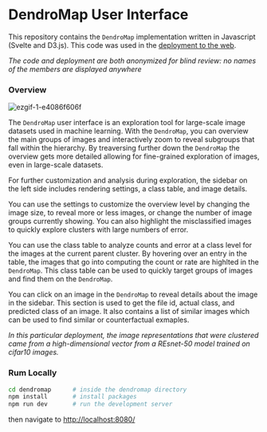 # DendroMap User Interface

This repository contains the `DendroMap` implementation written in Javascript (Svelte and D3.js). This code was used in the [deployment to the web](https://anonymous-account-for-review.github.io/dendromap/).

*The code and deployment are both anonymized for blind review: no names of the members are displayed anywhere*


### Overview

![ezgif-1-e4086f606f](https://user-images.githubusercontent.com/81268289/160336156-4009c586-fb52-461a-849c-8cea6d043319.gif)

The `DendroMap` user interface is an exploration tool for large-scale image datasets used in machine learning. With the `DendroMap`, you can overview the main groups of images and interactively zoom to reveal subgroups that fall within the hierarchy. By treaversing further down the `DendroMap` the overview gets more detailed allowing for fine-grained exploration of images, even in large-scale datasets. 

For further customization and analysis during exploration, the sidebar on the left side includes rendering settings, a class table, and image details. 

You can use the settings to customize the overview level by changing the image size, to reveal more or less images, or change the number of image groups currently showing. You can also highlight the misclassified images to quickly explore clusters with large numbers of error. 

You can use the class table to analyze counts and error at a class level for the images at the current parent cluster. By hovering over an entry in the table, the images that go into computing the count or rate are highlted in the `DendroMap`. This class table can be used to quickly target groups of images and find them on the `DendroMap`. 

You can click on an image in the `DendroMap` to reveal details about the image in the sidebar. This section is used to get the file id, actual class, and predicted class of an image. It also contains a list of similar images which can be used to find similar or counterfactual exmaples.

*In this particular deployment, the image representations that were clustered came from a high-dimensional vector from a REsnet-50 model trained on cifar10 images.*

### Rum Locally

```bash
cd dendromap      # inside the dendromap directory
npm install       # install packages
npm run dev       # run the development server
```

then navigate to [http://localhost:8080/](http://localhost:8080/)

